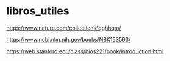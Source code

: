 # libros_utiles

https://www.nature.com/collections/qghhqm/

https://www.ncbi.nlm.nih.gov/books/NBK153593/

https://web.stanford.edu/class/bios221/book/introduction.html
